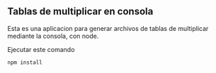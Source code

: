 

## Tablas de multiplicar en consola

Esta es una aplicacion para generar archivos de tablas de multiplicar
mediante la consola, con node.

Ejecutar este comando

````````
npm install

````````